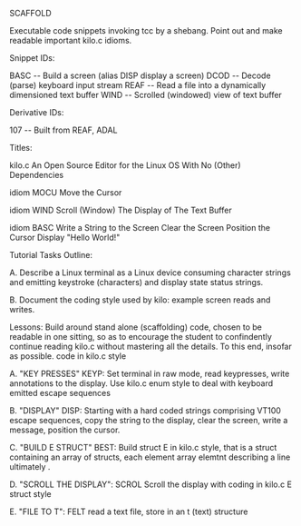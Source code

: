 
SCAFFOLD 

  Executable code snippets invoking tcc by a shebang. Point out 
  and make readable important kilo.c idioms. 

  Snippet IDs:

   BASC  --  Build a screen (alias DISP display a screen)
   DCOD  --  Decode (parse) keyboard input stream
   REAF  --  Read a file into a dynamically dimensioned text buffer 
   WIND  --  Scrolled (windowed) view of text buffer

  Derivative IDs:

   107   --  Built from REAF, ADAL 

  Titles: 

   kilo.c             An Open Source Editor
                       for the Linux OS
                   With No (Other) Dependencies

   idiom MOCU          Move the Cursor

   idiom WIND     Scroll (Window) The Display 
                             of
                       The Text Buffer

   idiom BASC     Write a String to the Screen
                      Clear the Screen
                     Position the Cursor
                    Display "Hello World!"

  Tutorial Tasks Outline:

  A. Describe a Linux terminal as a Linux device consuming character
     strings and emitting keystroke (characters) and display state 
     status strings.

  B. Document the coding style used by kilo: example screen reads 
     and writes.

  Lessons: Build around stand alone (scaffolding) code, chosen to be 
           readable in one sitting, so as to encourage the student to
           confindently continue reading kilo.c without mastering all 
           the details. To this end, insofar as possible. code in 
           kilo.c style

  A. "KEY PRESSES"
     KEYP: Set terminal in raw mode, read keypresses, write 
     annotations to the display. Use kilo.c enum style to deal
     with keyboard emitted escape sequences

  B. "DISPLAY"
     DISP: Starting with a hard coded strings comprising  VT100 
     escape sequences, copy the string to the display, clear the 
     screen, write a message, position the cursor.

  C. "BUILD E STRUCT"
     BEST: Build struct E in kilo.c style, that is a struct containing
     an array of structs, each element array elemtnt describing a line
     ultimately . 

  D. "SCROLL THE DISPLAY": SCROL
     Scroll the display with coding in kilo.c E struct style

  E. "FILE TO T": FELT 
     read a text file, store in an t (text) structure 

